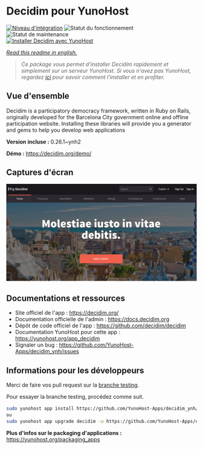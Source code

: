 <!--
N.B.: This README was automatically generated by https://github.com/YunoHost/apps/tree/master/tools/README-generator
It shall NOT be edited by hand.
-->

# Decidim pour YunoHost

[![Niveau d'intégration](https://dash.yunohost.org/integration/decidim.svg)](https://dash.yunohost.org/appci/app/decidim) ![Statut du fonctionnement](https://ci-apps.yunohost.org/ci/badges/decidim.status.svg) ![Statut de maintenance](https://ci-apps.yunohost.org/ci/badges/decidim.maintain.svg)  
[![Installer Decidim avec YunoHost](https://install-app.yunohost.org/install-with-yunohost.svg)](https://install-app.yunohost.org/?app=decidim)

*[Read this readme in english.](./README.md)*

> *Ce package vous permet d'installer Decidim rapidement et simplement sur un serveur YunoHost.
Si vous n'avez pas YunoHost, regardez [ici](https://yunohost.org/#/install) pour savoir comment l'installer et en profiter.*

## Vue d'ensemble

Decidim is a participatory democracy framework, written in Ruby on Rails, originally developed for the Barcelona City government online and offline participation website. Installing these libraries will provide you a generator and gems to help you develop web applications


**Version incluse :** 0.26.1~ynh2


**Démo :** https://decidim.org/demo/

## Captures d'écran

![Capture d'écran de Decidim](./doc/screenshots/screenshot1.PNG)

## Documentations et ressources

* Site officiel de l'app : <https://decidim.org/>
* Documentation officielle de l'admin : <https://docs.decidim.org>
* Dépôt de code officiel de l'app : <https://github.com/decidim/decidim>
* Documentation YunoHost pour cette app : <https://yunohost.org/app_decidim>
* Signaler un bug : <https://github.com/YunoHost-Apps/decidim_ynh/issues>

## Informations pour les développeurs

Merci de faire vos pull request sur la [branche testing](https://github.com/YunoHost-Apps/decidim_ynh/tree/testing).

Pour essayer la branche testing, procédez comme suit.

``` bash
sudo yunohost app install https://github.com/YunoHost-Apps/decidim_ynh/tree/testing --debug
ou
sudo yunohost app upgrade decidim -u https://github.com/YunoHost-Apps/decidim_ynh/tree/testing --debug
```

**Plus d'infos sur le packaging d'applications :** <https://yunohost.org/packaging_apps>
